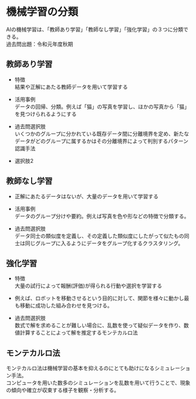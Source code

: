 # 機械学習の分類

AIの機械学習は、「教師あり学習」「教師なし学習」「強化学習」の３つに分類できる。  
過去問出題：令和元年度秋期

## 教師あり学習

- 特徴  
結果や正解にあたる教師データを用いて学習する

- 活用事例  
データの回帰、分類。例えば「猫」の写真を学習し、ほかの写真から「猫」を見つけられるようにする

- 過去問選択肢  
いくつかのグループに分かれている既存データ間に分離境界を定め、新たなデータがどのグループに属するかはその分離境界によって判別するパターン認識手法

- 選択肢2  


## 教師なし学習  

- 正解にあたるデータはないが、大量のデータを用いて学習する

- 活用事例  
データのグループ分けや要約。例えば写真を色や形などの特徴で分類する。  

- 過去問選択肢  
データ同士の類似度を定義し、その定義した類似度にしたがって似たもの同士は同じグループに入るようにデータをグループ化するクラスタリング。

## 強化学習  

- 特徴  
大量の試行によって報酬(評価)が得られる行動や選択を学習する

- 例えば、ロボットを移動させるという目的に対して、関節を様々に動かし最も移動に成功した組み合わせを見つける。

- 過去問選択肢  
数式で解を求めることが難しい場合に、乱数を使って疑似データを作り、数値計算することによって解を推定するモンテカルロ法

## モンテカルロ法  

モンテカルロ法は機械学習の基本を抑えるのにとても助けになるシミュレーション手法。  
コンピュータを用いた数多のシミュレーションを乱数を用いて行うことで、現象の傾向や確立が収束する様子を観察・分析する。

